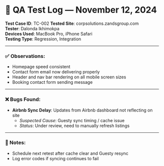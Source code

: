 # 🧪 QA Test Log — November 12, 2024

**Test Case ID**: TC-002 
**Tested Site**: corpsolutions.zandsgroup.com  
**Tester**: Dalonda Ikhimokpa  
**Devices Used**: MacBook Pro, iPhone Safari  
**Testing Type**: Regression, Integration

---

### ✅ Observations:

- Homepage speed consistent  
- Contact form email now delivering properly  
- Header and nav bar rendering on all mobile screen sizes
- Booking contact form sending message

---

### ❌ Bugs Found:

- **Airbnb Sync Delay**: Updates from Airbnb dashboard not reflecting on site  
  - *Suspected Cause*: Guesty sync timing / cache issue  
  - *Status*: Under review, need to manually refresh listings

---

### 📝 Notes:

- Schedule next retest after cache clear and Guesty resync  
- Log error codes if syncing continues to fail

